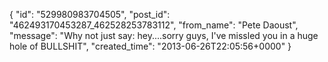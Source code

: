  {
   "id": "529980983704505",
   "post_id": "462493170453287_462528253783112",
   "from_name": "Pete Daoust",
   "message": "Why not just say: hey....sorry guys, I've missled you in a huge hole of BULLSHIT",
   "created_time": "2013-06-26T22:05:56+0000"
 }
